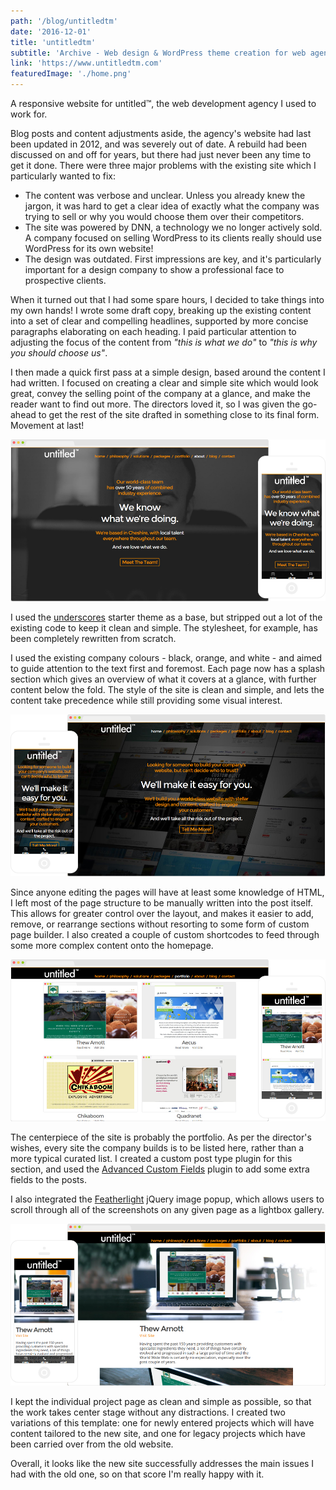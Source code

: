 ```yaml
---
path: '/blog/untitledtm'
date: '2016-12-01'
title: 'untitledtm'
subtitle: 'Archive - Web design & WordPress theme creation for web agency'
link: 'https://www.untitledtm.com'
featuredImage: './home.png'
---
```


A responsive website for untitled™, the web development agency I used to work for.

Blog posts and content adjustments aside, the agency's website had last been updated in 2012, and was severely out of date. A rebuild had been discussed on and off for years, but there had just never been any time to get it done. There were three major problems with the existing site which I particularly wanted to fix:

<ul>
	<li>The content was verbose and unclear. Unless you already knew the jargon, it was hard to get a clear idea of exactly what the company was trying to sell or why you would choose them over their competitors.</li>
	<li>The site was powered by DNN, a technology we no longer actively sold. A company focused on selling WordPress to its clients really should use WordPress for its own website!</li>
	<li>The design was outdated. First impressions are key, and it's particularly important for a design company to show a professional face to prospective clients.</li>
</ul>

When it turned out that I had some spare hours, I decided to take things into my own hands! I wrote some draft copy, breaking up the existing content into a set of clear and compelling headlines, supported by more concise paragraphs elaborating on each heading. I paid particular attention to adjusting the focus of the content from _"this is what we do"_ to _"this is why you should choose us"_.

I then made a quick first pass at a simple design, based around the content I had written. I focused on creating a clear and simple site which would look great, convey the selling point of the company at a glance, and make the reader want to find out more. The directors loved it, so I was given the go-ahead to get the rest of the site drafted in something close to its final form. Movement at last!

<p class="mockup mockup-right">
    <img src="./about.png" alt="About" />
</p>

I used the <a href="http://underscores.me/" target="_blank">underscores</a> starter theme as a base, but stripped out a lot of the existing code to keep it clean and simple. The stylesheet, for example, has been completely rewritten from scratch.

I used the existing company colours - black, orange, and white - and aimed to guide attention to the text first and foremost. Each page now has a splash section which gives an overview of what it covers at a glance, with further content below the fold. The style of the site is clean and simple, and lets the content take precedence while still providing some visual interest.

<p class="mockup mockup-left">
    <img src="./home.png" alt="Home" />
</p>

Since anyone editing the pages will have at least some knowledge of HTML, I left most of the page structure to be manually written into the post itself. This allows for greater control over the layout, and makes it easier to add, remove, or rearrange sections without resorting to some form of custom page builder. I also created a couple of custom shortcodes to feed through some more complex content onto the homepage.

<p class="mockup mockup-right">
    <img src="./portfolio.png" alt="Portfolio" />
</p>

The centerpiece of the site is probably the portfolio. As per the director's wishes, every site the company builds is to be listed here, rather than a more typical curated list. I created a custom post type plugin for this section, and used the <a href="https://www.advancedcustomfields.com/" target="_blank">Advanced Custom Fields</a> plugin to add some extra fields to the posts.

I also integrated the <a href="http://noelboss.github.io/featherlight/" target="_blank">Featherlight</a> jQuery image popup, which allows users to scroll through all of the screenshots on any given page as a lightbox gallery.

<p class="mockup mockup-left">
    <img src="./project.png" alt="Project" />
</p>

I kept the individual project page as clean and simple as possible, so that the work takes center stage without any distractions. I created two variations of this template: one for newly entered projects which will have content tailored to the new site, and one for legacy projects which have been carried over from the old website.

Overall, it looks like the new site successfully addresses the main issues I had with the old one, so on that score I'm really happy with it.
